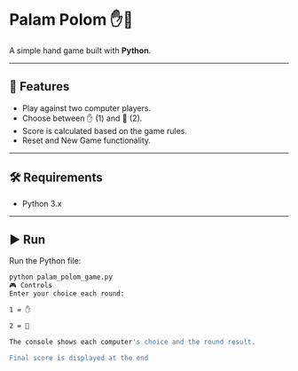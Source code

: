 # Palam Polom ✋🤚

A simple hand game built with **Python**.

---

## 📌 Features
- Play against two computer players.
- Choose between ✋ (1) and 🤚 (2).
- Score is calculated based on the game rules.
-  Reset and New Game functionality.

---

## 🛠️ Requirements
- Python 3.x

---

## ▶️ Run
Run the Python file:

```bash
python palam_polom_game.py
🎮 Controls
Enter your choice each round:

1 = ✋

2 = 🤚

The console shows each computer's choice and the round result.

Final score is displayed at the end